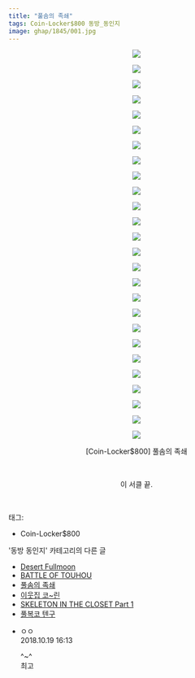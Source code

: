 ```yaml
---
title: "풀솜의 족쇄"
tags: Coin-Locker$800 동방_동인지
image: ghap/1845/001.jpg
---
```

<div class="article">
<p style="text-align: center; clear: none; float: none;"><img src="{{ site.nasurl }}/ghap/1845/001.jpg"/></p>
<p style="text-align: center; clear: none; float: none;"><img src="{{ site.nasurl }}/ghap/1845/002.jpg"/></p>
<p style="text-align: center; clear: none; float: none;"><img src="{{ site.nasurl }}/ghap/1845/003.jpg"/></p>
<p style="text-align: center; clear: none; float: none;"><img src="{{ site.nasurl }}/ghap/1845/004.jpg"/></p>
<p style="text-align: center; clear: none; float: none;"><img src="{{ site.nasurl }}/ghap/1845/005.jpg"/></p>
<p style="text-align: center; clear: none; float: none;"><img src="{{ site.nasurl }}/ghap/1845/006.jpg"/></p>
<p style="text-align: center; clear: none; float: none;"><img src="{{ site.nasurl }}/ghap/1845/007.jpg"/></p>
<p style="text-align: center; clear: none; float: none;"><img src="{{ site.nasurl }}/ghap/1845/008.jpg"/></p>
<p style="text-align: center; clear: none; float: none;"><img src="{{ site.nasurl }}/ghap/1845/009.jpg"/></p>
<p style="text-align: center; clear: none; float: none;"><img src="{{ site.nasurl }}/ghap/1845/010.jpg"/></p>
<p style="text-align: center; clear: none; float: none;"><img src="{{ site.nasurl }}/ghap/1845/011.jpg"/></p>
<p style="text-align: center; clear: none; float: none;"><img src="{{ site.nasurl }}/ghap/1845/012.jpg"/></p>
<p style="text-align: center; clear: none; float: none;"><img src="{{ site.nasurl }}/ghap/1845/013.jpg"/></p>
<p style="text-align: center; clear: none; float: none;"><img src="{{ site.nasurl }}/ghap/1845/014.jpg"/></p>
<p style="text-align: center; clear: none; float: none;"><img src="{{ site.nasurl }}/ghap/1845/015.jpg"/></p>
<p style="text-align: center; clear: none; float: none;"><img src="{{ site.nasurl }}/ghap/1845/016.jpg"/></p>
<p style="text-align: center; clear: none; float: none;"><img src="{{ site.nasurl }}/ghap/1845/017.jpg"/></p>
<p style="text-align: center; clear: none; float: none;"><img src="{{ site.nasurl }}/ghap/1845/018.jpg"/></p>
<p style="text-align: center; clear: none; float: none;"><img src="{{ site.nasurl }}/ghap/1845/019.jpg"/></p>
<p style="text-align: center; clear: none; float: none;"><img src="{{ site.nasurl }}/ghap/1845/020.jpg"/></p>
<p style="text-align: center; clear: none; float: none;"><img src="{{ site.nasurl }}/ghap/1845/021.jpg"/></p>
<p style="text-align: center; clear: none; float: none;"><img src="{{ site.nasurl }}/ghap/1845/022.jpg"/></p>
<p style="text-align: center; clear: none; float: none;"><img src="{{ site.nasurl }}/ghap/1845/023.jpg"/></p>
<p style="text-align: center; clear: none; float: none;"><img src="{{ site.nasurl }}/ghap/1845/024.jpg"/></p>
<p style="text-align: center; clear: none; float: none;"><img src="{{ site.nasurl }}/ghap/1845/025.jpg"/></p>
<p style="text-align: center; clear: none; float: none;"><img src="{{ site.nasurl }}/ghap/1845/026.jpg"/></p>
<p style="text-align: center; clear: none; float: none;">[Coin-Locker$800] 풀솜의 족쇄</p>
<p style="text-align: center; clear: none; float: none;"><br/></p>
<p style="text-align: center; clear: none; float: none;">이 서클 끝.</p>
<p><br/></p>
</div><div class="tagTrail">
<p>태그: </p>
<ul>
<li>Coin-Locker$800</li>
</ul>
</div><div class="another">
<p>'동방 동인지' 카테고리의 다른 글</p>
<ul>
<li><a href="/2016-08-26-ghap_1847">Desert Fullmoon</a></li>
<li><a href="/2016-08-26-ghap_1846">BATTLE OF TOUHOU</a></li>
<li><a href="/2016-08-26-ghap_1845">풀솜의 족쇄</a></li>
<li><a href="/2016-08-26-ghap_1844">이웃집 코~린</a></li>
<li><a href="/2016-08-26-ghap_1843">SKELETON IN THE CLOSET Part 1</a></li>
<li><a href="/2016-08-26-ghap_1842">풀복코 텐구</a></li>
</ul>
</div><div class="cb_module cb_fluid">
<div class="cb_wrt cb_profile">
<div class="comment">
<ul>
<li class="cb_thumb_off" id="comment15358333">
<div class="cb_comment_area">
<div class="cb_info_area">
<div class="cb_section">
<span class="cb_nick_name">ㅇㅇ</span>
</div>
<div class="cb_section">
<span class="cb_date">2018.10.19 16:13 </span>
</div>
</div>
<div class="cb_dsc_comment">
<p class="cb_dsc">
											^~^<br/>
최고
										</p>
</div>
</div></li>
</ul>
</div>
</div><!-- commentList close -->
</div>
<br/>
<p id="refer"></p>
<br/>
